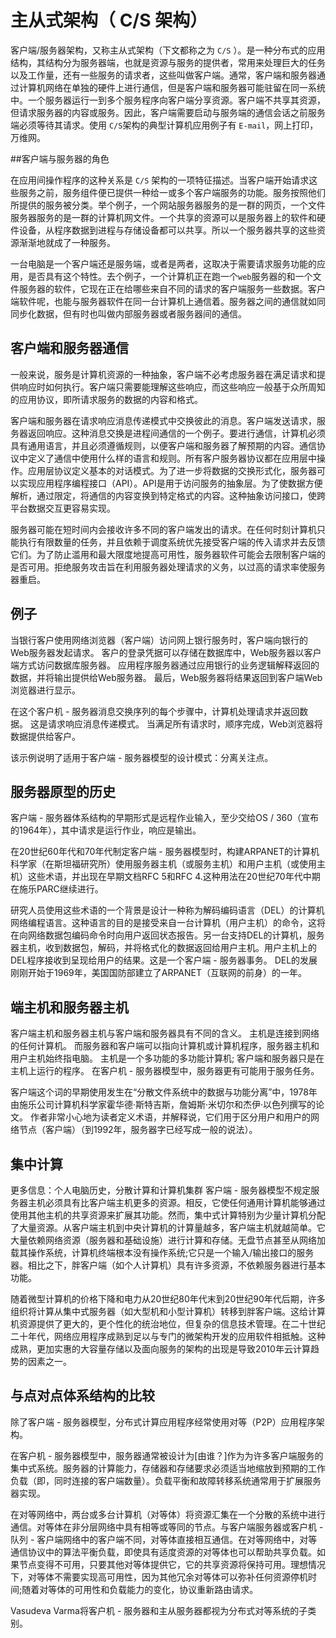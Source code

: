 # 主从式架构（ C/S 架构）

客户端/服务器架构，又称主从式架构（下文都称之为 `C/S` ）。是一种分布式的应用结构，其结构分为服务器端，也就是资源与服务的提供者，常用来处理巨大的任务以及工作量，还有一些服务的请求者，这些叫做客户端。通常，客户端和服务器通过计算机网络在单独的硬件上进行通信，但是客户端和服务器可能驻留在同一系统中。一个服务器运行一到多个服务程序向客户端分享资源。客户端不共享其资源，但请求服务器的内容或服务。因此，客户端需要启动与服务端的通信会话之前服务端必须等待其请求。使用 `C/S`架构的典型计算机应用例子有 `E-mail`，网上打印，万维网。

##客户端与服务器的角色

在应用间操作程序的这种关系是 `C/S` 架构的一项特征描述。当客户端开始请求这些服务之前，服务组件便已提供一种给一或多个客户端服务的功能。服务按照他们所提供的服务被分类。举个例子，一个网站服务器服务的是一群的网页，一个文件服务器服务的是一群的计算机网文件。一个共享的资源可以是服务器上的软件和硬件设备，从程序数据到进程与存储设备都可以共享。所以一个服务器共享的这些资源渐渐地就成了一种服务。

一台电脑是一个客户端还是服务端，或者是两者，这取决于需要请求服务功能的应用，是否具有这个特性。去个例子，一个计算机正在跑一个`web`服务器的和一个文件服务器的软件，它现在正在给哪些来自不同的请求的客户端服务一些数据。客户端软件呢，也能与服务器软件在同一台计算机上通信着。服务器之间的通信就如同同步化数据，但有时也叫做内部服务器或者服务器间的通信。

## 客户端和服务器通信

一般来说，服务是计算机资源的一种抽象，客户端不必考虑服务器在满足请求和提供响应时如何执行。客户端只需要能理解这些响应，而这些响应一般基于众所周知的应用协议，即所请求服务的数据的内容和格式。

客户端和服务器在请求响应消息传递模式中交换彼此的消息。客户端发送请求，服务器返回响应。这种消息交换是进程间通信的一个例子。要进行通信，计算机必须具有通用语言，并且必须遵循规则，以便客户端和服务器了解预期的内容。通信协议中定义了通信中使用什么样的语言和规则。所有客户服务器协议都在应用层中操作。应用层协议定义基本的对话模式。为了进一步将数据的交换形式化，服务器可以实现应用程序编程接口（API）。API是用于访问服务的抽象层。为了使数据方便解析，通过限定，将通信的内容变换到特定格式的内容。这种抽象访问接口，使跨平台数据交互更容易实现。

服务器可能在短时间内会接收许多不同的客户端发出的请求。在任何时刻计算机只能执行有限数量的任务，并且依赖于调度系统优先接受客户端的传入请求并去反馈它们。为了防止滥用和最大限度地提高可用性，服务器软件可能会去限制客户端的是否可用。拒绝服务攻击旨在利用服务器处理请求的义务，以过高的请求率使服务器重启。

## 例子

当银行客户使用网络浏览器（客户端）访问网上银行服务时，客户端向银行的Web服务器发起请求。 客户的登录凭据可以存储在数据库中，Web服务器以客户端方式访问数据库服务器。 应用程序服务器通过应用银行的业务逻辑解释返回的数据，并将输出提供给Web服务器。 最后，Web服务器将结果返回到客户端Web浏览器进行显示。

在这个客户机 - 服务器消息交换序列的每个步骤中，计算机处理请求并返回数据。 这是请求响应消息传递模式。 当满足所有请求时，顺序完成，Web浏览器将数据提供给客户。

该示例说明了适用于客户端 - 服务器模型的设计模式：分离关注点。

## 服务器原型的历史

客户端 - 服务器体系结构的早期形式是远程作业输入，至少交给OS / 360（宣布的1964年），其中请求是运行作业，响应是输出。

在20世纪60年代和70年代制定客户端 - 服务器模型时，构建ARPANET的计算机科学家（在斯坦福研究所）使用服务器主机（或服务主机）和用户主机（或使用主机）这些术语，并出现在早期文档RFC 5和RFC 4.这种用法在20世纪70年代中期在施乐PARC继续进行。

研究人员使用这些术语的一个背景是设计一种称为解码编码语言（DEL）的计算机网络编程语言。这种语言的目的是接受来自一台计算机（用户主机）的命令，这将在向网络数据包编码命令时向用户返回状态报告。另一台支持DEL的计算机，服务器主机，收到数据包，解码，并将格式化的数据返回给用户主机。用户主机上的DEL程序接收到呈现给用户的结果。这是一个客户端 - 服务器事务。 DEL的发展刚刚开始于1969年，美国国防部建立了ARPANET（互联网的前身）的一年。

## 端主机和服务器主机

客户端主机和服务器主机与客户端和服务器具有不同的含义。 主机是连接到网络的任何计算机。 而服务器和客户端可以指向计算机或计算机程序，服务器主机和用户主机始终指电脑。 主机是一个多功能的多功能计算机; 客户端和服务器只是在主机上运行的程序。 在客户机 - 服务器模型中，服务器更有可能用于服务任务。

客户端这个词的早期使用发生在“分散文件系统中的数据与功能分离”中，1978年由施乐公司计算机科学家霍华德·斯特吉斯，詹姆斯·米切尔和杰伊·以色列撰写的论文。 作者非常小心地为读者定义术语，并解释说，它们用于区分用户和用户的网络节点（客户端）（到1992年，服务器字已经写成一般的说法）。

## 集中计算

更多信息：个人电脑历史，分散计算和计算机集群
客户端 - 服务器模型不规定服务器主机必须具有比客户端主机更多的资源。相反，它使任何通用计算机能够通过使用其他主机的共享资源来扩展其功能。然而，集中式计算特别为少量计算机分配了大量资源。从客户端主机到中央计算机的计算量越多，客户端主机就越简单。它大量依赖网络资源（服务器和基础设施）进行计算和存储。无盘节点甚至从网络加载其操作系统，计算机终端根本没有操作系统;它只是一个输入/输出接口的服务器。相比之下，胖客户端（如个人计算机）具有许多资源，不依赖服务器进行基本功能。

随着微型计算机的价格下降和电力从20世纪80年代末到20世纪90年代后期，许多组织将计算从集中式服务器（如大型机和小型计算机）转移到胖客户端。这给计算机资源提供了更大的，更个性化的统治地位，但复杂的信息技术管理。在二十世纪二十年代，网络应用程序成熟到足以与专门的微架构开发的应用软件相抵触。这种成熟，更加实惠的大容量存储以及面向服务的架构的出现是导致2010年云计算趋势的因素之一。

## 与点对点体系结构的比较

除了客户端 - 服务器模型，分布式计算应用程序经常使用对等（P2P）应用程序架构。

在客户机 - 服务器模型中，服务器通常被设计为[由谁？]作为为许多客户端服务的集中式系统。服务器的计算能力，存储器和存储要求必须适当地缩放到预期的工作负载（即，同时连接的客户端数量）。负载平衡和故障转移系统通常用于扩展服务器实现。

在对等网络中，两台或多台计算机（对等体）将资源汇集在一个分散的系统中进行通信。对等体在非分层网络中具有相等或等同的节点。与客户端服务器或客户机 - 队列 - 客户端网络中的客户端不同，对等体直接相互通信。在对等网络中，对等通信协议中的算法平衡负载，即使具有适度资源的对等体也可以帮助共享负载。如果节点变得不可用，只要其他对等体提供它，它的共享资源将保持可用。理想情况下，对等体不需要实现高可用性，因为其他冗余对等体可以弥补任何资源停机时间;随着对等体的可用性和负载能力的变化，协议重新路由请求。

Vasudeva Varma将客户机 - 服务器和主从服务器都视为分布式对等系统的子类别。